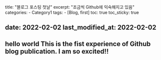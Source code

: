title: "블로그 포스팅 첫날"
excerpt: "조금씩 Github에 익숙해지고 있음"
categories:
	- Category1
tags:
	- [Blog, first]
toc: true
toc_sticky: true

date: 2022-02-02
last_modified_at: 2022-02-02
---
hello world
This is the fist experience of __Github blog__ publication.
I am so excited!!
---

